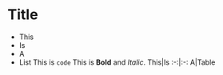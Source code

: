 # Title
- This
- Is
- A
- List
This is `code`
This is __Bold__ and _Italic_.
This|Is
:-:|:-:
A|Table